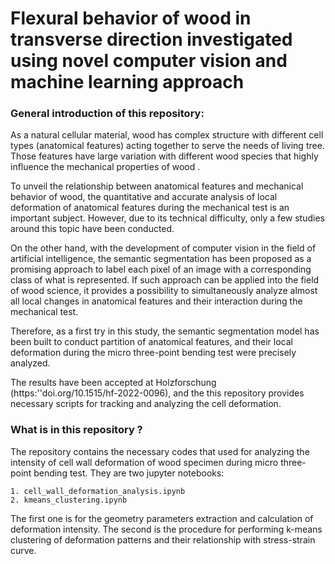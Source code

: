 # Flexural behavior of wood in transverse direction investigated using novel computer vision and machine learning approach

### General introduction of this repository:

As a natural cellular material, wood has complex structure with
different cell types (anatomical features) acting together to serve the needs
of living tree. Those features have large variation with different wood
species that highly influence the mechanical properties of wood . 

To unveil the relationship between anatomical features and mechanical behavior of wood, the quantitative and accurate analysis of local deformation of anatomical features during the mechanical test is an important subject. However, due to its technical difficulty, only a few studies around this topic have been conducted.

On the other hand, with the development of computer vision in the
field of artificial intelligence, the semantic segmentation has been proposed
as a promising approach to label each pixel of an image with a corresponding
class of what is represented. If such approach can be applied into the field of
wood science, it provides a possibility to simultaneously analyze almost all
local changes in anatomical features and their interaction during the mechanical
test.

Therefore, as a first try in this study, the semantic
segmentation model has been built to conduct partition of anatomical
features, and their local deformation during the micro three-point bending test
were precisely analyzed.

The results have been accepted at Holzforschung (https:''doi.org/10.1515/hf-2022-0096), and the this repository provides necessary scripts for tracking and analyzing the cell deformation.

### What is in this repository ?

The repository contains the necessary codes that used for analyzing the intensity of cell wall deformation of wood specimen during micro three-point bending test. They are two jupyter notebooks:

```
1. cell_wall_deformation_analysis.ipynb
2. kmeans_clustering.ipynb
```

The first one is for the geometry parameters extraction and calculation of deformation intensity. The second is the procedure for performing k-means clustering of deformation patterns and their relationship with stress-strain curve.
